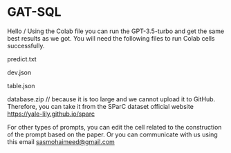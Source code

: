 # GAT-SQL

Hello / Using the Colab file you can run the GPT-3.5-turbo and get the same best results as we got.
You will need the following files to run Colab cells successfully.

predict.txt

dev.json

table.json

database.zip // because it is too large and we cannot upload it to GitHub. Therefore, you can take it from the SParC dataset official website https://yale-lily.github.io/sparc


For other types of prompts, you can edit the cell related to the construction of the prompt based on the paper.
Or you can communicate with us using this email sasmohaimeed@gmail.com


